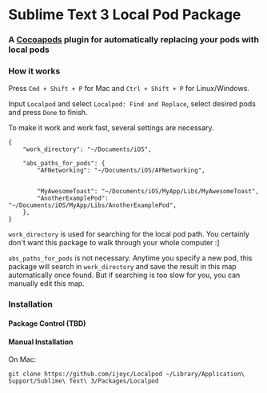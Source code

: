 # Sublime Text 3 Local Pod Package


### A [Cocoapods](https://cocoapods.org/) plugin for automatically replacing your pods with local pods

### How it works

Press `Cmd + Shift + P` for Mac and `Ctrl + Shift + P` for Linux/Windows.

Input `Localpod` and select `Localpod: Find and Replace`, select desired pods and press `Done` to finish.

To make it work and work fast, several settings are necessary.

```
{
    "work_directory": "~/Documents/iOS",

    "abs_paths_for_pods": {
        "AFNetworking": "~/Documents/iOS/AFNetworking",
        

        "MyAwesomeToast": "~/Documents/iOS/MyApp/Libs/MyAwesomeToast",
        "AnotherExamplePod": "~/Documents/iOS/MyApp/Libs/AnotherExamplePod",
    },
}
```

`work_directory` is used for searching for the local pod path. You certainly don't want this package to walk through your whole computer :]

`abs_paths_for_pods` is not necessary. Anytime you specify a new pod, this package will search in `work_directory` and save the result in this map automatically once found. But if searching is too slow for you, you can manually edit this map.

### Installation

#### Package Control (TBD)

#### Manual Installation

On Mac:

```
git clone https://github.com/ijoyc/Localpod ~/Library/Application\ Support/Sublime\ Text\ 3/Packages/Localpod
```
